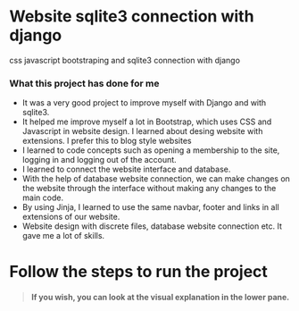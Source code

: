 # Website sqlite3 connection with django
 css javascript bootstraping and sqlite3 connection with django 

### What this project has done for me
- It was a very good project to improve myself with Django and with sqlite3.
- It helped me improve myself a lot in Bootstrap, which uses CSS and Javascript in website design. I learned about desing website with extensions. I prefer this to blog style websites
- I learned to code concepts such as opening a membership to the site, logging in and logging out of the account.
- I learned to connect the website interface and database.
- With the help of database website connection, we can make changes on the website through the interface without making any changes to the main code.
- By using Jinja, I learned to use the same navbar, footer and links in all extensions of our website.
- Website design with discrete files, database website connection etc. It gave me a lot of skills.

# Follow the steps to run the project 
> #### If you wish, you can look at the visual explanation in the lower pane.
